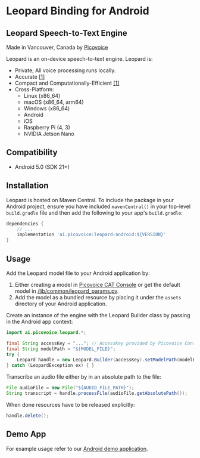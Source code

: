 # Leopard Binding for Android

## Leopard Speech-to-Text Engine

Made in Vancouver, Canada by [Picovoice](https://picovoice.ai)

Leopard is an on-device speech-to-text engine. Leopard is:

- Private; All voice processing runs locally.
- Accurate [[1]](https://github.com/Picovoice/speech-to-text-benchmark#results)
- Compact and Computationally-Efficient [[1]](https://github.com/Picovoice/speech-to-text-benchmark#results)
- Cross-Platform:
    - Linux (x86_64)
    - macOS (x86_64, arm64)
    - Windows (x86_64)
    - Android
    - iOS
    - Raspberry Pi (4, 3)
    - NVIDIA Jetson Nano

## Compatibility

- Android 5.0 (SDK 21+)

## Installation

Leopard is hosted on Maven Central. To include the package in your Android project, ensure you have
included `mavenCentral()` in your top-level `build.gradle` file and then add the following to your
app's `build.gradle`:

```groovy
dependencies {
    // ...
    implementation 'ai.picovoice:leopard-android:${VERSION}'
}
```

## Usage

Add the Leopard model file to your Android application by:

1. Either creating a model in [Picovoice CAT Console](https://picovoice.ai/cat/) or get the default model in [/lib/common/leopard_params.pv](/lib/common/leopard_params.pv).
2. Add the model as a bundled resource by placing it under the `assets` directory of your Android application.

Create an instance of the engine with the Leopard Builder class by passing in the Android app context:

```java
import ai.picovoice.leopard.*;

final String accessKey = "..."; // AccessKey provided by Picovoice Console (https://picovoice.ai/console/)
final String modelPath = "${MODEL_FILE}";
try {
    Leopard handle = new Leopard.Builder(accessKey).setModelPath(modelPath).build(appContext);
} catch (LeopardException ex) { }
```

Transcribe an audio file either by in an absolute path to the file:

```java
File audioFile = new File("${AUDIO_FILE_PATH}");
String transcript = handle.processFile(audioFile.getAbsolutePath());
```

When done resources have to be released explicitly:

```java
handle.delete();
```

## Demo App

For example usage refer to our [Android demo application](/demo/android).
